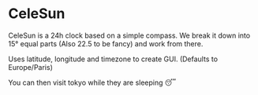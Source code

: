 # CeleSun

CeleSun is a 24h clock based on a simple compass. We break it down into 15° equal parts (Also 22.5 to be fancy) and work from there.

Uses latitude, longitude and timezone to create GUI. (Defaults to Europe/Paris)

You can then visit tokyo while they are sleeping 😴




